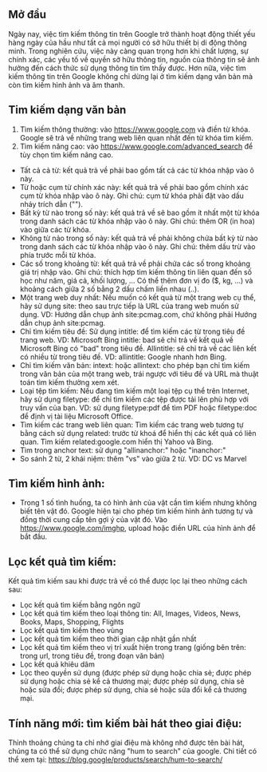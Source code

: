 ## Mở đầu
Ngày nay, việc tìm kiếm thông tin trên Google trở thành hoạt động thiết yếu hàng ngày của hầu như tất cả mọi người có sở hữu thiết bị di động thông minh. Trong nghiên cứu, việc này càng quan trọng hơn khi chất lượng, sự chính xác, các yếu tố về quyền sở hữu thông tin, nguồn của thông tin sẽ ảnh hưởng đến cách thức sử dụng thông tin tìm thấy được. 
Hơn nữa, việc tìm kiếm thông tin trên Google không chỉ dừng lại ở tìm kiếm dạng văn bản mà còn tìm kiếm hình ảnh và âm thanh.
## Tim kiếm dạng văn bản
1. Tìm kiếm thông thường: vào https://www.google.com và điền từ khóa. Google sẽ trả về những trang web liên quan nhất đến từ khóa tìm kiếm.
2. Tìm kiếm nâng cao: vào https://www.google.com/advanced_search để tùy chọn tìm kiếm nâng cao.
- Tất cả cả từ: kết quả trả về phải bao gồm tất cả các từ khóa nhập vào ô này.
- Từ hoặc cụm từ chính xác này: kết quả trả về phải bao gồm chính xác cụm từ khóa nhập vào ô này. Ghi chú: cụm từ khóa phải đặt vào dấu nháy trích dẫn ("").
- Bất kỳ từ nào trong số này: kết quả trả về sẽ bao gồm ít nhất một từ khóa trong danh sách các từ khóa nhập vào ô này. Ghi chú: thêm OR (in hoa) vào giữa các từ khóa.
- Không từ nảo trong số này: kết quả trả về phải không chứa bất kỳ từ nào trong danh sách các từ khóa nhập vào ô này. Ghi chú: thêm dấu trừ vào phía trước mỗi từ khóa.
- Các số trong khoảng từ: kết quả trả về phải chứa các số trong khoảng giá trị nhập vào. Ghi chú: thích hợp tìm kiếm thông tin liên quan đến số học như năm, giá cả, khối lượng, ... Có thể thêm đơn vị đo ($, kg, ...) và khoảng cách giữa 2 số bằng 2 dấu chấm liền nhau (..).
- Một trang web duy nhất: Nếu  muốn có kết quả từ một trang web cụ thể, hãy sử dụng site: theo sau trực tiếp là URL của trang web muốn sử dụng. 
VD: Hướng dẫn chụp ảnh site:pcmag.com, chứ không phải Hướng dẫn chụp ảnh site:pcmag.
- Chỉ tìm kiếm tiêu đề: Sử dụng intitle: để tìm kiếm các từ trong tiêu đề trang web. 
VD: Microsoft Bing intitle: bad sẽ chỉ trả về kết quả về Microsoft Bing có "bad" trong tiêu đề. 
Allintitle: sẽ chỉ trả về các liên kết có nhiều từ trong tiêu đề. VD: allintitle: Google nhanh hơn Bing.
- Chỉ tìm kiếm văn bản: intext: hoặc allintext: cho phép bạn chỉ tìm kiếm trong văn bản của một trang web, trái ngược với tiêu đề và URL mà thuật toán tìm kiếm thường xem xét.
- Loại tệp tìm kiếm: Nếu  đang tìm kiếm một loại tệp cụ thể trên Internet, hãy sử dụng filetype: để chỉ tìm kiếm các tệp được tải lên phù hợp với truy vấn của bạn. VD: sử dụng filetype:pdf để tìm PDF hoặc filetype:doc để định vị tài liệu Microsoft Office.
- Tìm kiếm các trang web liên quan: Tìm kiếm các trang web tương tự bằng cách sử dụng related: trước từ khoá để hiển thị các kết quả có liên quan. Tìm kiếm related:google.com hiển thị Yahoo và Bing.
- Tìm trong anchor text: sử dụng "allinanchor:" hoặc "inanchor:"
- So sánh 2 từ, 2 khái niệm: thêm "vs" vào giữa 2 từ. VD: DC vs Marvel
## Tìm kiếm hình ảnh:
- Trong 1 số tình huống, ta có hình ảnh của vật cần tìm kiếm nhưng không biết tên vật đó. Google hiện tại cho phép tìm kiếm hình ảnh tương tự và đồng thời cung cấp tên gợi ý của vật đó. Vào https://www.google.com/imghp, upload hoặc điền URL của hình ảnh để bắt đầu.
## Lọc kết quả tìm kiếm:
Kết quả tìm kiếm sau khi được trả về có thể được lọc lại theo những cách sau:
- Lọc kết quả tìm kiếm bằng ngôn ngữ
- Lọc kết quả tìm kiếm theo loại thông tin: All, Images, Videos, News, Books, Maps, Shopping, Flights 
- Lọc kết quả tìm kiếm theo vùng
- Lọc kết quả tìm kiếm theo thời gian cập nhật gần nhất
- Lọc kết quả tìm kiếm theo vị trí xuất hiện trong trang (giống bên trên: trong url, trong tiêu đề, trong đoạn văn bản)
- Lọc kết quả khiêu dâm
- Lọc theo quyền sử dụng (được phép sử dụng hoặc chia sẻ; được phép sử dụng hoặc chia sẻ kể cả thương mại; được phép sử dụng, chia sẻ hoặc sửa đổi; được phép sử dụng, chia sẻ hoặc sửa đổi kể cả thương mại.
## Tính năng mới: tìm kiếm bài hát theo giai điệu:
Thỉnh thoảng chúng ta chỉ nhớ giai điệu mà không nhớ được tên bài hát, chúng ta có thể sử dụng chức năng "hum to search" của google. Chi tiết có thể xem tại: https://blog.google/products/search/hum-to-search/
